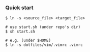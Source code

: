 

### Quick start
```
$ ln -s <source_file> <target_file>

# use start.sh (under repo's dir)
$ sh start.sh

# e.g. (under $HOME)
$ ln -s dotfiles/vim/.vimrc .vimrc
```
